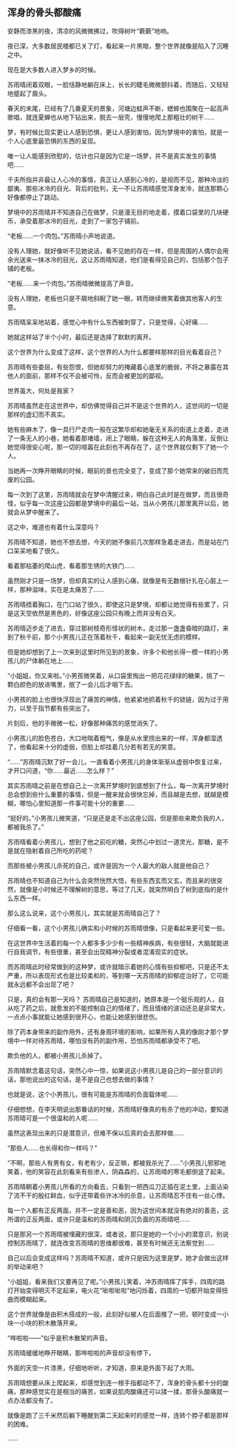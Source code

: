 ## 浑身的骨头都酸痛

安静而漆黑的夜，清凉的风微微拂过，吹得树叶“簌簌”地响。

夜已深，大多数居民楼都已关了灯，看起来一片黑暗，整个世界就像是陷入了沉睡之中。

现在是大多数人进入梦乡的时候。

苏雨晴闭着双眼，一脸恬静地躺在床上，长长的睫毛微微颤抖着，而随后，又轻轻地蹙起了眉头。

春天的末尾，已经有了几番夏天的景象，河塘边蛙声不断，蟋蟀也围聚在一起高声歌唱，就连夏蝉也从地下钻出来，脱去一层壳，慢慢地爬上那粗壮的树干……

梦，有时候比现实更让人感到恐惧，更让人感到害怕，因为梦境中的害怕，就是一个人心底里最恐惧的东西的呈现。

唯一让人能感到欣慰的，估计也只是因为它是一场梦，并不是真实发生的事情吧……

千夫所指并非最让人心冷的事情，真正让人感到心冷的，是视而不见，那种冷淡的鄙夷、那些冰冷的目光、背后的批判，无一不让苏雨晴感觉浑身发冷，就连那颗心好像都停止了跳动。

梦境中的苏雨晴并不知道自己在做梦，只是漫无目的地走着，摸着口袋里的几块硬币，承受着那冰冷的目光，走到了一家包子铺前。

“老板……一个肉包。”苏雨晴小声地说道。

没有人理她，就好像听不见她说话，看不见她的存在一样，但是周围的人偶尔会用余光送来一抹冰冷的目光，这让苏雨晴知道，他们是看得见自己的，包括那个包子铺的老板。

“老板……来一个肉包。”苏雨晴微微提高了声音。

没有人理她，老板也只是不屑地斜睨了她一眼，转而继续微笑着做其他客人的生意。

苏雨晴呆呆地站着，感觉心中有什么东西被刺穿了，只是觉得，心好痛……

她就这样站了半个小时，最后还是选择了默默的离开。

这个世界为什么变成了这样，这个世界的人为什么都要样那样的目光看着自己？

苏雨晴有些委屈，有些怨恨，但她却努力的掩藏着心底里的脆弱，不将之暴露在其他人的面前，那样不仅不会被可怜，反而会被更加的鄙视。

世界虽大，何处是我家？

苏雨晴虽然走在这世界中，却仿佛觉得自己并不是这个世界的人，这世间的一切是那样的虚幻而不真实。

她有些麻木了，像一具行尸走肉一般在这繁华却和她毫无关系的街道上走着，走进了一条无人的小巷，她看着那堵墙，闭上了眼睛，躲在这种无人的角落里，反倒让她觉得很安心呢，那一切的喧嚣在此刻也不再存在了，这个世界就仅剩下了她一个人。

当她再一次睁开眼睛的时候，眼前的景也完全变了，变成了那个她常来的破旧而荒废的公园。

每一次到了这里，苏雨晴就会在梦中清醒过来，明白自己此时是在做梦，而且很奇怪，似乎每一次这座公园都是梦境中的最后一站，当从小男孩儿那里离开以后，她就会从梦中醒来了。

这之中，难道也有着什么深意吗？

苏雨晴不知道，她也不想去想，今天的她不像前几次那样急着走进去，而是站在门口呆呆地看了很久。

看着那枯萎的爬山虎，看着那生锈的大铁门……

虽然刚才只是一场梦，但却真实的让人感到心痛，就像是有无数根针扎在心脏上一样，那种滋味，实在是太痛苦了……

苏雨晴捂着胸口，在门口站了很久，即使这只是梦境，却都让她觉得有些累了，只是这天空依然是黑色的，好像这座公园只有晚上而并没有白天。

苏雨晴迈步走了进去，穿过那树枝奇形怪状的树木，走过那一盏盏昏暗的路灯，来到了秋千前，那个小男孩儿正在荡着秋千，看起来一副无忧无虑的模样。

但是她却想到了上一次来到这里时所见到的景象，许多个和他长得一模一样的小男孩儿的尸体躺在地上……

“小姐姐，你又来啦。”小男孩微笑着，从口袋里掏出一把花花绿绿的糖果，挑了一颗白颜色的放进嘴里，抿了一会儿后才咽下去。

小男孩的脸上也很快浮现出了痛苦的神情，他紧紧地抓着秋千的锁链，因为过于用力，以至于指节都有些突出了。

片刻后，他的手微微一松，好像那种痛苦的感觉消失了。

小男孩儿的脸色苍白，大口地喘着粗气，像是从水里捞出来的一样，浑身都湿透了，他看起来十分的虚弱，但脸上却挂着几分若有若无的笑意。

“……”苏雨晴沉默了好一会儿，一直看着小男孩儿的身体渐渐从虚弱中恢复过来，才开口问道，“你……最近……怎么样？”

其实苏雨晴之前是在想自己上一次离开梦境时到底想到了什么，每一次离开梦境时总会想到些什么重要的事情，但是一醒来就会很快忘掉，而且越是去想，就越是模糊，哪怕心里知道那一件事可能十分的重要……

“挺好的。”小男孩儿微笑道，“只是还是走不出这座公园，但是那些来欺负我的人，都被我杀了。”

苏雨晴看着小男孩儿，想到了他之前吃的糖，突然心中划过一道灵光，那糖，是不是就在隐射着自己所吃的药呢？

而那些被小男孩儿杀死的自己，或许是因为一个人最大的敌人就是他自己？

苏雨晴也不知道自己为什么会突然恍然大悟，有些东西玄而又玄，而且来的很突然，就像是小时候还不理解树的意思，等过了几天，就突然明白了树到底指的是什么东西一样。

那么这么说来，这个小男孩儿，其实就是苏雨晴自己了？

仔细看一看，这个小男孩儿确实和小时候的苏雨晴很像，只是看起来更可爱一些。

在这世界中生活着的每一个人都多多少少有一些精神疾病，有些很轻，大脑就能进行自我调节，有些很重，甚至会出现精神分裂或者混淆现实的症状。

而苏雨晴此时经常做到的这种梦，或许就暗示着她的心情有些抑郁吧，只是还不太严重，所以表现形式也是比较柔和的，等到哪一天苏雨晴的抑郁症治好了，它可能就永远都不会出现了吧？

只是，真的会有那一天吗？
苏雨晴自己是知道的，她原本是一个挺乐观的人，自从吃了药之后，就愈发的不能控制自己的情绪了，而且情绪的波动还总是非常大，一点点小事就能让她感到很开心，也能让她感到很悲伤。

除了药本身带来的副作用外，还有身周环境的影响，如果所有人真的像刚才那个梦境中一样对待苏雨晴，哪怕没有药的副作用，恐怕苏雨晴都承受不了吧。

欺负他的人，都被小男孩儿杀掉了。

苏雨晴默念着这句话，突然心中一惊，如果说这小男孩儿是自己的一部分意识的话，那他说出的这句话，是不是自己也想去做的事情？

也就是说，这个小男孩儿，很有可能是苏雨晴的负面载体呢……

仔细想想，在李天明说出那番话的时候，苏雨晴好像真的有杀了他的冲动，要知道苏雨晴可是一个很温和的人呢……

虽然这表现出来的只是潜意识，但难不保以后真的会去那样做……

“那些人……也长得和你一样吗？”

“不啊，那些人有男有女，有老有少，反正嘛，都被我杀光了……”小男孩儿邪邪地笑着，他的笑容在此刻看来有些渗人，阴森森的，让苏雨晴的寒毛都倒竖了起来。

苏雨晴朝着小男孩儿所看的方向看去，只看到一把西瓜刀正插在泥土里，上面沾染了流不干的殷红鲜血，似乎还带着些许冰冷的杀意，让苏雨晴忍不住有一丝心悸。

每一个人都有正反两面，并不一定是善和恶，因为这世间本就没有绝对的善恶，这所谓的正反两面，或许只是温和的苏雨晴和阴沉负面的苏雨晴吧……

只是那另一个苏雨晴被埋藏的很深，或者说，那只是她的一个小小的潜意识，别说控制苏雨晴了，就连改变苏雨晴的思维都很难，甚至有时候还无法察觉到……

自己以后会变成这样吗？苏雨晴不知道，或许只是因为这里是梦，她才会做出这样的举动来吧？

“小姐姐，看来我们又要再见了呢。”小男孩儿笑着，冲苏雨晴挥了挥手，四周的路灯开始变得明灭不定起来，电火花“呲啦呲啦”地闪烁着，四周的一切都开始变得扭曲而模糊起来。

这个世界就像是由积木搭成的一般，此刻好似被人在后面推了一把，顿时变成一小块一小块的积木散落开来。

“哗啦啦——”似乎是积木散架的声音。

苏雨晴缓缓地睁开眼睛，那哗啦啦的声音却没有停下。

外面的天空一片漆黑，仔细地听听，才知道，原来是外面下起了大雨。

苏雨晴想要从床上爬起来，却感觉到连一根手指都动不了，浑身的骨头都十分的酸痛，那种感觉实在是相当的痛苦，如果说肌肉酸痛还可以揉一揉，那骨头酸痛就一点办法都没有了。

就像是跑了三千米然后躺下睡醒到第二天起来时的感觉一样，连转个脖子都是那样的困难。

……
